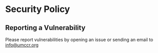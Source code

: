 # Security Policy

## Reporting a Vulnerability

Please report vulnerabilities by opening an issue or sending an email to info@umccr.org
